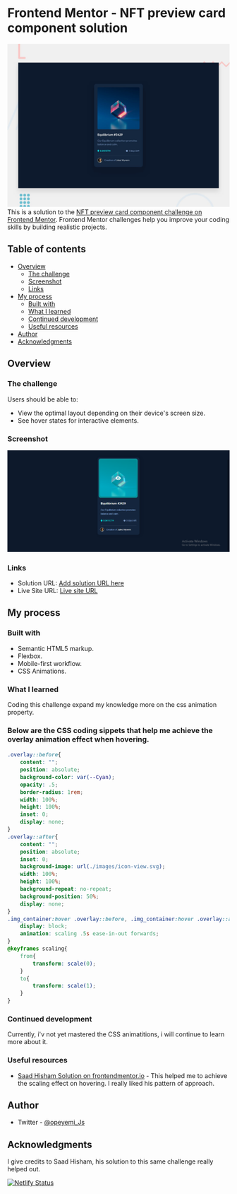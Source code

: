 # Frontend Mentor - NFT preview card component solution
![desktop](./design/desktop-preview.jpg)
This is a solution to the [NFT preview card component challenge on Frontend Mentor](https://www.frontendmentor.io/challenges/nft-preview-card-component-SbdUL_w0U). Frontend Mentor challenges help you improve your coding skills by building realistic projects. 

## Table of contents

- [Overview](#overview)
  - [The challenge](#the-challenge)
  - [Screenshot](#Screenshot)
  - [Links](#links)
- [My process](#my-process)
  - [Built with](#built-with)
  - [What I learned](#what-i-learned)
  - [Continued development](#continued-development)
  - [Useful resources](#useful-resources)
- [Author](#author)
- [Acknowledgments](#acknowledgments)



## Overview

### The challenge

Users should be able to:

- View the optimal layout depending on their device's screen size.
- See hover states for interactive elements.

### Screenshot
![My Desktop Screenshot](./images/screenshot.PNG)

### Links

- Solution URL: [Add solution URL here](https://your-solution-url.com)
- Live Site URL: [Live site URL](https://)

## My process

### Built with

- Semantic HTML5 markup.
- Flexbox.
- Mobile-first workflow.
- CSS Animations.

### What I learned
Coding this challenge expand my knowledge more on the css animation property.
### Below are the CSS coding sippets that help me achieve the overlay animation effect when hovering.
```CSS
.overlay::before{
    content: "";
    position: absolute;
    background-color: var(--Cyan);
    opacity: .5;
    border-radius: 1rem;
    width: 100%;
    height: 100%;
    inset: 0;
    display: none;
}
.overlay::after{
    content: "";
    position: absolute;
    inset: 0;
    background-image: url(./images/icon-view.svg);
    width: 100%;
    height: 100%;
    background-repeat: no-repeat;
    background-position: 50%;
    display: none;
}
.img_container:hover .overlay::before, .img_container:hover .overlay::after{
    display: block;
    animation: scaling .5s ease-in-out forwards;
}
@keyframes scaling{
    from{
        transform: scale(0);
    }
    to{
        transform: scale(1);
    }
}
```

### Continued development
Currently, i'v not yet mastered the CSS animatitions, i will continue to learn more about it. 

### Useful resources

- [Saad Hisham Solution on frontendmentor.io](https://www.frontendmentor.io/profile/Saad-Hisham) - This helped me to achieve the scaling effect on hovering. I really liked his pattern of approach.

## Author

- Twitter - [@opeyemi_Js](https://www.twitter.com/opeyemi_Js)

## Acknowledgments

I give credits to Saad Hisham, his solution to this same challenge really helped out.

[![Netlify Status](https://api.netlify.com/api/v1/badges/b1b84607-f021-466a-9470-5f7ed2020faf/deploy-status)](https://app.netlify.com/sites/nft-preview-card-192/deploys)
